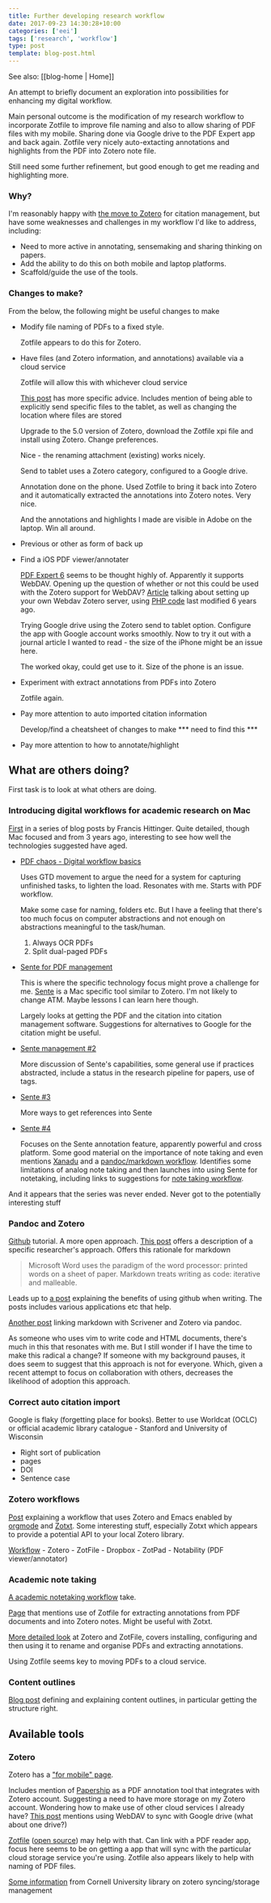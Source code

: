 ```yaml
---
title: Further developing research workflow
date: 2017-09-23 14:30:28+10:00
categories: ['eei']
tags: ['research', 'workflow']
type: post
template: blog-post.html
---
```


See also: [[blog-home | Home]]

An attempt to briefly document an exploration into possibilities for enhancing my digital workflow.

Main personal outcome is the modification of my research workflow to incorporate Zotfile to improve file naming and also to allow sharing of PDF files with my mobile. Sharing done via Google drive to the PDF Expert app and back again. Zotfile very nicely auto-extacting annotations and highlights from the PDF into Zotero note file.

Still need some further refinement, but good enough to get me reading and highlighting more.

### Why?

I'm reasonably happy with [the move to Zotero](http://djon.es/blog/2017/05/20/bye-bye-mendeley/) for citation management, but have some weaknesses and challenges in my workflow I'd like to address, including:

- Need to more active in annotating, sensemaking and sharing thinking on papers.
- Add the ability to do this on both mobile and laptop platforms.
- Scaffold/guide the use of the tools.

### Changes to make?

From the below, the following might be useful changes to make

- Modify file naming of PDFs to a fixed style.
    
    Zotfile appears to do this for Zotero.
    
- Have files (and Zotero information, and annotations) available via a cloud service
    
    Zotfile will allow this with whichever cloud service
    
    [This post](http://thedigitalresearcher.com/how-to-make-zotero-even-better-with-zotfile/) has more specific advice. Includes mention of being able to explicitly send specific files to the tablet, as well as changing the location where files are stored
    
    Upgrade to the 5.0 version of Zotero, download the Zotfile xpi file and install using Zotero. Change preferences.
    
    Nice - the renaming attachment (existing) works nicely.
    
    Send to tablet uses a Zotero category, configured to a Google drive.
    
    Annotation done on the phone. Used Zotfile to bring it back into Zotero and it automatically extracted the annotations into Zotero notes. Very nice.
    
    And the annotations and highlights I made are visible in Adobe on the laptop. Win all around.
    
- Previous or other as form of back up
- Find a iOS PDF viewer/annotater
    
    [PDF Expert 6](https://thesweetsetup.com/apps/best-pdf-manager-editor-ipad/) seems to be thought highly of. Apparently it supports WebDAV. Opening up the question of whether or not this could be used with the Zotero support for WebDAV? [Article](http://www.chronicle.com/blogs/profhacker/make-your-own-zotero-webdav-server-and-access-your-zotero-attachments-anywhere/38526) talking about setting up your own Webdav Zotero server, using [PHP code](https://github.com/krueschan/phpZoteroWebDAV) last modified 6 years ago.
    
    Trying Google drive using the Zotero send to tablet option. Configure the app with Google account works smoothly. Now to try it out with a journal article I wanted to read - the size of the iPhone might be an issue here.
    
    The worked okay, could get use to it. Size of the phone is an issue.
    
- Experiment with extract annotations from PDFs into Zotero
    
    Zotfile again.
    
- Pay more attention to auto imported citation information
    
    Develop/find a cheatsheet of changes to make \*\*\* need to find this \*\*\*
    
- Pay more attention to how to annotate/highlight

## What are others doing?

First task is to look at what others are doing.

### Introducing digital workflows for academic research on Mac

[First](https://blogs.cul.columbia.edu/butler/2014/04/03/introducing-digital-workflows-for-academic-research-on-the-mac-2/) in a series of blog posts by Francis Hittinger. Quite detailed, though Mac focused and from 3 years ago, interesting to see how well the technologies suggested have aged.

- [PDF chaos - Digital workflow basics](https://blogs.cul.columbia.edu/butler/2014/04/12/pdf-chaos-digital-workflow-basics/)
    
    Uses GTD movement to argue the need for a system for capturing unfinished tasks, to lighten the load. Resonates with me. Starts with PDF workflow.
    
    Make some case for naming, folders etc. But I have a feeling that there's too much focus on computer abstractions and not enough on abstractions meaningful to the task/human.
    
    1. Always OCR PDFs
    2. Split dual-paged PDFs
- [Sente for PDF management](https://blogs.cul.columbia.edu/butler/2014/04/17/sente-for-pdf-management-on-the-mac-and-ipad-1-capturing-and-organizing-pdfs/)
    
    This is where the specific technology focus might prove a challenge for me. [Sente](http://www.thirdstreetsoftware.com/site/Sente.html) is a Mac specific tool similar to Zotero. I'm not likely to change ATM. Maybe lessons I can learn here though.
    
    Largely looks at getting the PDF and the citation into citation management software. Suggestions for alternatives to Google for the citation might be useful.
    
- [Sente management #2](https://blogs.cul.columbia.edu/butler/2014/05/12/sente-for-pdf-management-on-the-mac-and-ipad-2-capturing-and-organizing-pdfs-metadata-tagging-statuses/)
    
    More discussion of Sente's capabilities, some general use if practices abstracted, include a status in the research pipeline for papers, use of tags.
    
- [Sente #3](https://blogs.cul.columbia.edu/butler/2014/05/21/sente-for-pdf-management-on-the-mac-and-ipad-3-quick-add-zotero-workflow-and-automated-researching/)
    
    More ways to get references into Sente
    
- [Sente #4](https://blogs.cul.columbia.edu/butler/2014/06/12/sente-for-pdf-management-on-the-mac-and-ipad-4-readingannotation-in-sente-and-power-note-taking-tagging-with-sente-assistant/)
    
    Focuses on the Sente annotation feature, apparently powerful and cross platform. Some good material on the importance of note taking and even mentions [Xanadu](http://www.xanadu.com/) and a [pandoc/markdown workflow](https://github.com/dh-notes/pandoc-workflow/blob/master/main.md). Identifies some limitations of analog note taking and then launches into using Sente for notetaking, including links to suggestions for [note taking workflow](http://jones.kaist.edu/notebook/2012/09/an-academic-notetaking-workflow.html).
    

And it appears that the series was never ended. Never got to the potentially interesting stuff

### Pandoc and Zotero

[Github](https://github.com/dh-notes/pandoc-workflow/blob/master/main.md) tutorial. A more open approach. [This post](http://verifyandrepair.com/04-11-2016/writing-workflow-2016-markdown-environment/) offers a description of a specific researcher's approach. Offers this rationale for markdown

> Microsoft Word uses the paradigm of the word processor: printed words on a sheet of paper. Markdown treats writing as code: iterative and malleable.

Leads up to [a post](http://verifyandrepair.com/05-12-2016/file-management-version-control/) explaining the benefits of using github when writing. The posts includes various applications etc that help.

[Another post](https://davepwsmith.github.io/academic-scrivener-howto/) linking markdown with Scrivener and Zotero via pandoc.

As someone who uses vim to write code and HTML documents, there's much in this that resonates with me. But I still wonder if I have the time to make this radical a change? If someone with my background pauses, it does seem to suggest that this approach is not for everyone. Which, given a recent attempt to focus on collaboration with others, decreases the likelihood of adoption this approach.

### Correct auto citation import

Google is flaky (forgetting place for books). Better to use Worldcat (OCLC) or official academic library catalogue - Stanford and University of Wisconsin

- Right sort of publication
- pages
- DOI
- Sentence case

### Zotero workflows

[Post](http://www.mkbehr.com/posts/a-research-workflow-with-zotero-and-org-mode/) explaining a workflow that uses Zotero and Emacs enabled by [orgmode](http://orgmode.org/) and [Zotxt](https://gitlab.com/egh/zotxt). Some interesting stuff, especially Zotxt which appears to provide a potential API to your local Zotero library.

[Workflow](http://www.johnbcole.com/scienceblog/a-zotero-based-workflow-for-reading-and-annotating-scientific-articles.html) - Zotero - ZotFile - Dropbox - ZotPad - Notability (PDF viewer/annotator)

### Academic note taking

[A academic notetaking workflow](http://jones.kaist.edu/notebook/2012/09/an-academic-notetaking-workflow.html) take.

[Page](https://forums.zotero.org/discussion/66557/workflow-for-taking-notes-while-resaearching) that mentions use of Zotfile for extracting annotations from PDF documents and into Zotero notes. Might be useful with Zotxt.

[More detailed look](https://gettingthingstech.com/zotero-workflow-zotfile/) at Zotero and ZotFile, covers installing, configuring and then using it to rename and organise PDFs and extracting annotations.

Using Zotfile seems key to moving PDFs to a cloud service.

### Content outlines

[Blog post](https://blogs.cul.columbia.edu/butler/2014/06/05/daniel-wessel-using-content-outlines-and-circus-ponies-notebooks-for-writing-articles-and-theses/) defining and explaining content outlines, in particular getting the structure right.

## Available tools

### Zotero

Zotero has a ["for mobile" page](https://www.zotero.org/support/mobile).

Includes mention of [Papership](http://www.papershipapp.com/) as a PDF annotation tool that integrates with Zotero account. Suggesting a need to have more storage on my Zotero account. Wondering how to make use of other cloud services I already have? [This post](http://islamicate-dh.github.io/2016-05-27-set-up-zotero-between-multiple-computers/) mentions using WebDAV to sync with Google drive (what about one drive?)

[Zotfile](http://zotfile.com/) ([open source](https://github.com/jlegewie/zotfile)) may help with that. Can link with a PDF reader app, focus here seems to be on getting a app that will sync with the particular cloud storage service you're using. Zotfile also appears likely to help with naming of PDF files.

[Some information](http://guides.library.cornell.edu/c.php?g=32258&p=203321) from Cornell University library on zotero syncing/storage management